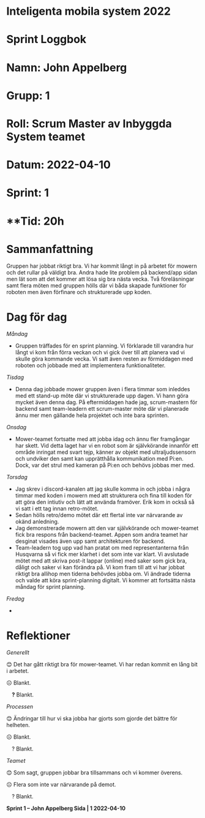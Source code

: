 #
# **Inteligenta mobila system 2022**
#
#
#
# **Sprint Loggbok**
# **Namn:	John Appelberg**
# **Grupp:	1**
# **Roll:	Scrum Master av Inbyggda System teamet**
# **Datum:	2022-04-10**
# **Sprint: 	1**
# **Tid:	20h
#
# **Sammanfattning**
Gruppen har jobbat riktigt bra. Vi har kommit långt in på arbetet för mowern och det rullar på väldigt bra. Andra hade lite problem på backend/app sidan men lät som att det kommer att lösa sig bra nästa vecka. Två föreläsningar samt flera möten med gruppen hölls där vi båda skapade funktioner för roboten men även förfinare och strukturerade upp koden.
# **Dag för dag**
*Måndag*

- Gruppen träffades för en sprint planning. Vi förklarade till varandra hur långt vi kom från förra veckan och vi gick över till att planera vad vi skulle göra kommande vecka. Vi satt även resten av förmiddagen med roboten och jobbade med att implementera funktionaliteter.

*Tisdag*

- Denna dag jobbade mower gruppen även i flera timmar som inleddes med ett stand-up möte där vi strukturerade upp dagen. Vi hann göra mycket även denna dag. På eftermiddagen hade jag, scrum-mastern för backend samt team-leadern ett scrum-master möte där vi planerade ännu mer men gällande hela projektet och inte bara sprinten.

*Onsdag*

- Mower-teamet fortsatte med att jobba idag och ännu fler framgångar har skett. Vid detta laget har vi en robot som är självkörande innanför ett område inringat med svart tejp, känner av objekt med ultraljudssensorn och undviker den samt kan upprätthålla kommunikation med Pi:en. Dock, var det strul med kameran på Pi:en och behövs jobbas mer med.

*Torsdag*

- Jag skrev i discord-kanalen att jag skulle komma in och jobba i några timmar med koden i mowern med att strukturera och fina till koden för att göra den intiutiv och lätt att använda framöver. Erik kom in också så vi satt i ett tag innan retro-mötet.
- Sedan hölls retro/demo mötet där ett flertal inte var närvarande av okänd anledning.
- Jag demonstrerade mowern att den var självkörande och mower-teamet fick bra respons från backend-teamet. Appen som andra teamet har desginat visades även upp samt architekturen för backend.
- Team-leadern tog upp vad han pratat om med representanterna från Husqvarna så vi fick mer klarhet i det som inte var klart. Vi avslutade mötet med att skriva post-it lappar (online) med saker som gick bra, dåligt och saker vi kan förändra på. Vi kom fram till att vi har jobbat riktigt bra allihop men tiderna behövdes jobba om. Vi ändrade tiderna och valde att köra sprint-planning digitalt. Vi kommer att fortsätta nästa måndag för sprint planning.

*Fredag*

- 

# **Reflektioner** 
*Generellt*

😊	Det har gått riktigt bra för mower-teamet. Vi har redan kommit en lång bit i arbetet.

☹	Blankt.

`  `**?**  	Blankt.

*Processen*

😊	Ändringar till hur vi ska jobba har gjorts som gjorde det bättre för helheten.

☹	Blankt.

`  `?	Blankt.

*Teamet*

😊	Som sagt, gruppen jobbar bra tillsammans och vi kommer överens.

☹	Flera som inte var närvarande på demot.

`  `?	Blankt.

**Sprint 1 – John Appelberg	Sida | 1	2022-04-10**
